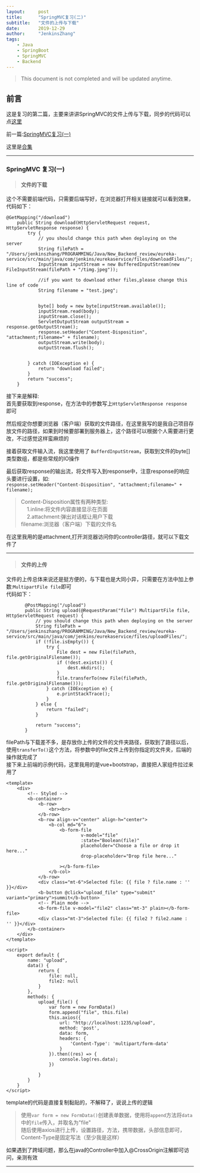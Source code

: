 ```yaml
---
layout:     post
title:      "SpringMVC复习(二)"
subtitle:   "文件的上传与下载"
date:       2019-12-29
author:     "JenkinsZhang"
tags:
    - Java
    - SpringBoot
    - SpringMVC
    - Backend
---
```

> This document is not completed and will be updated anytime.

## 前言
这是复习的第二篇，主要来讲讲SpringMVC的文件上传与下载，同步的代码可以点[这里](https://github.com/JenkinsZhang/springboot_springcloud_review)

前一篇:[SpringMVC复习(一)](https://jenkinszhang.github.io/2019/12/28/hello-my-blog/)

这里是[合集](https://jenkinszhang.github.io/archive/?tag=SpringMVC)

---
### SpringMVC 复习(一)
>#### 文件的下载
这个不需要前端代码，只需要后端写好，在浏览器打开相关链接就可以看到效果，代码如下：
```
@GetMapping("/download")
    public String download(HttpServletRequest request, HttpServletResponse response) {
        try {
            // you should change this path when deploying on the server
            String filePath = "/Users/jenkinszhang/PROGRAMMING/Java/New_Backend_review/eureka-service/src/main/java/com/jenkins/eurekaservice/files/downloadFiles/";
            InputStream inputStream = new BufferedInputStream(new FileInputStream(filePath + "/timg.jpeg"));

            //if you want to download other files,please change this line of code
            String filename = "test.jpeg";


            byte[] body = new byte[inputStream.available()];
            inputStream.read(body);
            inputStream.close();
            ServletOutputStream outputStream = response.getOutputStream();
            response.setHeader("Content-Disposition", "attachment;filename=" + filename);
            outputStream.write(body);
            outputStream.flush();


        } catch (IOException e) {
            return "download failed";
        }
        return "success";
    }
```
接下来是解释:  
首先要获取到response，在方法中的参数写上```HttpServletResponse response ```即可  

然后规定你想要浏览器（客户端）获取的文件路径，在这里我写的是我自己项目存放文件的路径，如果到时候要部署到服务器上，这个路径可以根据个人需要进行更改，不过感觉这样蛮麻烦的  

接着获取文件输入流，我这里使用了 ```BufferdInputStream```，获取到文件的byte[]类型数组，都是些常规的IO操作  

最后获取response的输出流，将文件写入到response中，注意response的响应头要进行设置，如:  
```response.setHeader("Content-Disposition", "attachment;filename=" + filename);```  

>Content-Disposition属性有两种类型:  
>&nbsp;&nbsp;&nbsp;&nbsp;1.inline:将文件内容直接显示在页面  
>&nbsp;&nbsp;&nbsp;&nbsp;2.attachment:弹出对话框让用户下载  
>filename:浏览器（客户端）下载的文件名  

在这里我用的是attachment,打开浏览器访问你的controller路径，就可以下载文件了

---
>#### 文件的上传

文件的上传总体来说还是挺方便的，与下载也是大同小异，只需要在方法中加上参数:```MultipartFile file```即可  
代码如下：  
```    
       @PostMapping("/upload")
       public String upload(@RequestParam("file") MultipartFile file, HttpServletRequest request) {
           // you should change this path when deploying on the server
           String filePath = "/Users/jenkinszhang/PROGRAMMING/Java/New_Backend_review/eureka-service/src/main/java/com/jenkins/eurekaservice/files/uploadFiles/";
           if (!file.isEmpty()) {
               try {
                   File dest = new File(filePath, file.getOriginalFilename());
                   if (!dest.exists()) {
                       dest.mkdirs();
                   }
                   file.transferTo(new File(filePath, file.getOriginalFilename()));
               } catch (IOException e) {
                   e.printStackTrace();
               }
           } else {
               return "failed";
           }
   
           return "success";
       }
```
filePath与下载差不多，是存放你上传的文件的文件夹路径，获取到了路径以后，使用```transferTo()```这个方法，将参数中的file文件上传到你指定的文件夹，后端的操作就完成了  
接下来上前端的示例代码，这里我用的是vue+bootstrap，直接把人家组件拉过来用了
```
<template>
	<div>
		<!-- Styled -->
		<b-container>
			<b-row>
				<br><br>
			</b-row>
			<b-row align-v="center" align-h="center">
				<b-col md="6">
					<b-form-file
							v-model="file"
							:state="Boolean(file)"
							placeholder="Choose a file or drop it here..."
							drop-placeholder="Drop file here..."
					
					></b-form-file>
				</b-col>
			</b-row>
			<div class="mt-6">Selected file: {{ file ? file.name : '' }}</div>
			<b-button @click="upload_file" type="submit" variant="primary">summit</b-button>
			<!-- Plain mode -->
			<b-form-file v-model="file2" class="mt-3" plain></b-form-file>
			<div class="mt-3">Selected file: {{ file2 ? file2.name : '' }}</div>
		</b-container>
	</div>
</template>

<script>
    export default {
        name: "upload",
        data() {
            return {
                file: null,
                file2: null
            }
        },
        methods: {
            upload_file() {
                var form = new FormData()
                form.append("file", this.file)
                this.axios({
                    url: "http://localhost:1235/upload",
                    method: 'post',
                    data: form,
                    headers: {
                        'Content-Type': 'multipart/form-data'
                    }
                }).then((res) => {
                    console.log(res.data);
                })

            }
        }
    }
</script>

```
template的代码是直接复制黏贴的，不解释了，说说上传的逻辑  
>使用```var form = new FormData()```创建表单数据，使用将```append```方法将```data```中的```file```传入，并取名为"file"  
>随后使用axios进行上传，设置路径，方法，携带数据，头部信息即可，Content-Type是固定写法（至少我是这样）

如果遇到了跨域问题，那么在java的Controller中加入@CrossOrigin注解即可访问，亲测有效

---

